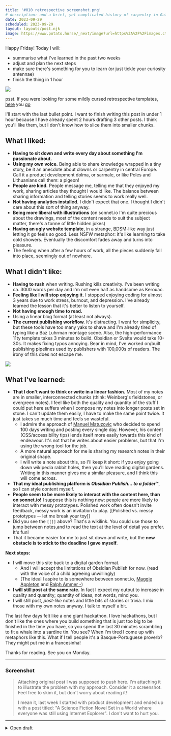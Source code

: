 ```yaml
---
title: '#010 retrospective screenshot.png'
# description: and a brief, yet complicated history of carpentry in Galicia
date: 2023-09-29
scheduled: 2023-09-29
layout: layouts/post.njk
image: https://www.potato.horse/_next/image?url=https%3A%2F%2Fimages.ctfassets.net%2Fhyylafu4fjks%2F6qaksrTmmDxnhyCqW0talV%2Fb684a2d6005df7fd864e22cda38663d0%2FIMG_0144_2.PNG&w=3840&q=75
---
```


Happy Friday! Today I will: 

- summarise what I've learned in the past two weeks
- adjust and plan the next steps
- make sure there's something for you to learn (or just tickle your curiosity antennae)
- finish the thing in 1 hour


![](../../img/010/balloon.png)

psst. If you were looking for some mildly cursed retrospective templates, [here](https://sonnet.io/posts/hot-air-balloon/) you [go](https://sonnet.io/posts/hot-air-balloon/)

I'll start with the last bullet point. I want to finish writing this post in under 1 hour because I have already spent 2 hours drafting 3 other posts. I think you'll like them, but I don't know how to slice them into smaller chunks.

## What I liked:

- **Having to sit down and write every day about something I'm passionate about.** 
- **Using my own voice.** Being able to share knowledge wrapped in a tiny story, be it an anecdote about clowns or carpentry in central Europe. Call it a product development dolma, or sarmale, or like Poles and Lithuanians call them: a pigeon!
- **People are kind.** People message me, telling me that they enjoyed my work, sharing articles they thought I would like. The balance between sharing information and telling stories seems to work really well.
- **Not having analytics installed.** I didn't expect that one. I thought I didn't care about this sort of thing anyway.
- **Being more liberal with illustrations** (on sonnet.io I'm quite precious about the drawings, most of the content needs to suit the subject matter, there's a tonne of little hidden jokes)
- **Having an ugly website template**, in a strange, BDSM-like way just letting it go feels so good. Less NSFW metaphor: it's like learning to take cold showers. Eventually the discomfort fades away and turns into pleasure.
- The feeling when after a few hours of work, all the pieces suddenly fall into place, seemingly out of nowhere.

## What I didn't like:

- **Having to rush** when writing. Rushing kills creativity. I've been writing ca. 3000 words per day and I'm not even half as handsome as Kerouac.
- **Feeling like I will stop enjoying it.** I stopped enjoying coding for almost 3 years due to work stress, burnout, and depression. I've already learned the lesson that it's better to listen to yourself.
- **Not having enough time to read.**
- Using a linear blog format (at least not always).
- **The current publishing workflow.** It's distracting. I went for simplicity, but these tools have too many yaks to shave and I'm already tired of typing like a Baz Luhrman montage scene. Also, the high-performance 11ty template takes 3 minutes to build. Obsidian or Svelte would take 10-30s. It makes fixing typos annoying. Bear in mind, I've worked on/built publishing pipelines used by publishers with 100,000s of readers. The irony of this  does not escape me.

![](../../img/010/starfish.png)

## What I've learned:

- **That I don't want to think or write in a linear fashion.** Most of my notes are in smaller, interconnected chunks (think: Weinberg's fieldstones, or evergreen notes). I feel like both the quality and quantity of the stuff I could put here suffers when I compose my notes into longer posts set in stone. I can't update them easily, I have to make the same point twice. It just takes so much time and feels so wasteful. 
	- I admire the approach of [Manuel Matuzovic](https://techhub.social/@kirbstr/111148950526108155) who decided to spend 100 days writing and posting every single day. However, his content (CSS/accessibility tips) lends itself more easily towards this kind of endeavour. It's not that he  writes about easier problems, but that I'm using the wrong tool for the job.
	- A more natural approach for me is sharing my research notes in their original shape. 
	- I will write a note about this, so I'll keep it short: if you enjoy going down wikipedia rabbit holes, then you'll love reading digital gardens. Writing in this manner gives me a similar pleasure, and I think this will come across.
- **That my ideal publishing platform is *Obsidian Publish... to a folder*™**, so I can style content myself. 
- **People seem to be more likely to interact with the content here, than on sonnet.io!** I suppose this is nothing new: people are more likely to interact with messy prototypes. Polished work often doesn't invite feedback, messy work is an invitation to play. [[Polished vs. messy prototypes -- let me break your toy]] 
- Did you see the `[[]]` above? That's a wikilink. You could use those to jump between notes,and to read the text at the level of detail you prefer. It's fun!
- That it became easier for me to just sit down and write, but the **new obstacle is to stick to the deadline I gave myself**.

**Next steps:**

- I will move this site back to a digital garden format.
	- And I will accept the limitations of Obsidian Publish for now. (read with the voice of a child agreeing unwillingly)
	- (The ideal I aspire to is somewhere between sonnet.io, [Maggie Appleton](https://maggieappleton.com) and [Ralph Ammer -](https://ralphammer.com))
- **I will still post at the same rate.** In fact I expect my output to increase in quality and quantity; quantity of ideas, not words, mind you.
- I will still post, *post-like* notes and little bits of stories or trivia. I mix those with my own notes anyway. I talk to myself a bit.

The last few days felt like a one giant hackathon. I love hackathons, but I don't like the ones where you build something that is just too big to be finished in the time you have, so you spend the last 30 minutes scrambling to fit a whale into a sardine tin. You see? When I'm tired I come up with metaphors like this. What if I tell people it's a Basque-Portuguese proverb? They might put me in a francesinha!

Thanks for reading. See you on Monday.


---

### Screenshot

> Attaching original post I was supposed to push here. I'm attaching it to illustrate the problem with my approach. Consider it a screenshot. Feel free to skim it, but don't worry about reading it!
> 
> I mean it, last week I started with product development and ended up with a post titled: "A Science Fiction Novel Set in a World where everyone was still using Internet Explorer". I don't want to hurt you. 

---
<details>
<summary>
Open draft
</summary>

Preview Screenshot
Just a reminder (especially to myself), this post will be quite superficial in nature. If you want to dive deeper, there will be a longer, more in-depth post on sonnet.io. Feel free to drop me a line or Come and Say Hi!

[#008 Things I build for my own well-being](https://untested.sonnet.io/posts/008/) focused on the things I've built for myself to improve my well-being. This post will focus on the present and the future: the stuff I'm actively developing and hope to eventually share.

First, why kind and what's kind software? Here's a working definition:

Kind software is the one that supports my own well-being. It doesn't get in my way, it doesn't try to extract value from me. Its purpose is to help first and be sustainable within my own means (time, attention, money). 

## Wishlist

(I'll come up with nicer names, I promise.)

### Mental health Toolbox

An app with a list of tools you can reach out to when distracted, feeling down, stressed, anxious, low on motivation. It's highly personalised and co-created together with the user, so details will vary.

It's very low-tech. In fact you can imagine it as a deck of Pokemon/MtG cards, where each card is a thing you can *do* or *think of* to get out of your head and respond to whatever challenge lies ahead of you, constructively.

Examples: 

- when I feel stressed or that I'm rushing, I draw a card telling me to pet my dog. 
- when I'm distracted and noticed that I'm wasting my time on HN, I read a random Wikipedia page, or someone's digital garden (both are beautiful rabbit holes)
- when I'm feeling down, I give my partner a hug

In a sense this is a deck building game, where instead of cards you collect (or create) new tools to work with and shape yourself.

Inspirations:

- [Hyper Island Toolbox](https://toolbox.hyperisland.com) (problem-based discovery, ignore the rest)
- Card games (classic or collectible/deck building)
- Tinder (card swiping UX)
- CBT
- cigarettes (especially nicotine addiction and how it implants itself as a trigger)


![](Pasted image 20230929162213.png)
### Pickle

Pickle is not a timer, but a metronome for my attention. 

I'm **not** looking for a Pomodoro tracker. Most of them either have a surprisingly overcomplicated UX or try to be time trackers. I don't have time for that.

What I need is:

- adaptable work interval durations 
	- (e.g. longer in the morning and late afternoon, shorter in the evening)
- being able to start and stop the timer easily
- being able to switch to a "theme" (not even a task) easily
- (optional) record topics somewhere (text, file, calendar, notes)
- (optional) should be able to meow when the break ends (keeps my dog sharp and excited)

What I don't need is:

- time sheets
- to rate your app on the app store

Why not an egg timer or a mobile app? 

Egg timers are noisy and I don't work alone. My fingers are too big for the touch screen of my phone. Finally, egg timers generally don't meow. Otherwise, yes, I'd go full egg. I'd even meow at an egg like this [old Turkish man](https://www.youtube.com/watch?v=aRsWk4JZa5k).

Random trivia: 
Manichaeans (including one of the Catholic Church fathers–St Augustine) used to consider cucumbers sacred? Melons and *cucumbers of light* would help liberate the soul from the body. 

My ambitions for the humber pickle are just that, humble.

### An everything canvas

This is big and more people are working on one or another facet of this problem, so I'll keep it relatively high-level.

Imagine an infinite canvas that doesn't operate on images, text, media, but *objects*. An object could be static like a media file or a piece of text, but it could also be a small computer program, or a primitive dealing with transforming information.

Examples of objects:

- a note with a single word
- a picture
- an audio file
- a *thing* that arranges its content in a grid
- **a *thing* that given text returns a summarised version of that text**
- **a *thing* that looks like a queue with an input and an output**
- **a *thing*, an *NPC* who walks around the board and adds questions to your notes** 

Steve Ruiz, the author of tldraw, said that infinite canvasses are a bit like 2D games where you move the camera. I think he hit the nail on the head here. 

When I hear that metaphor what I think is RTS games:

- borrowing certain RTS UX primitives, e.g. selection, camera panning
- managing information amount and density (fog of war, LoD)
- NPCs (perhaps as Matt Webb's [Dolphins](https://twitter.com/genmon/status/1697261981814985139))

Stephan Nago talks about turning ideas into objects and I imagine that this is at least partially where they'd like to go with the Obsidian canvas. I also like that they use files as the base primitive. 

But, I also think that we can go one step farther and merge a canvas with a programming environment, without letting people know they're programming.

When it comes to computing, everyone focuses on Moore's Law, whether more interesting trends are: gradually increasing abstractions and shortening the distance between user intent and the result. 

Inspirations:

- Mother of All Demos (of course)
- N8N
- Figma, Miro, Mural and all their cousins
- Obsidian



### a better voice recorder (for slavic-language accent-challenged people)


</details>
